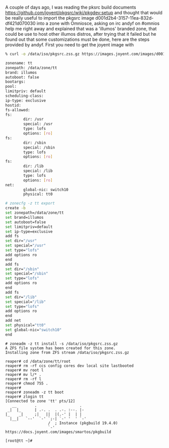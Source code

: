 A couple of days ago, I was reading the pksrc build documents
https://github.com/joyent/pkgsrc/wiki/pkgdev:setup and thought that
would be really useful to import the pkgsrc image
d001d2b4-3157-11ea-832d-df421d070030 into a zone with Omniosce, asking
on irc andyf on #omnios help me right away and explained that was a
'illumos' branded zone, that could be use to host other illumos distros,
after trying that  it failed but he found out that some customizations
must be done, here are the steps provided by andyf.  First you need to
get the joyent image with

```bash
% curl -o /data/iso/pkgsrc.zss.gz https://images.joyent.com/images/d001d2b4-3157-11ea-832d-df421d070030/file
```
```bash 
zonename: tt
zonepath: /data/zone/tt
brand: illumos
autoboot: false
bootargs:
pool:
limitpriv: default
scheduling-class:
ip-type: exclusive
hostid:
fs-allowed:
fs:
        dir: /usr
        special: /usr
        type: lofs
        options: [ro]
fs:
        dir: /sbin
        special: /sbin
        type: lofs
        options: [ro]
fs:
        dir: /lib
        special: /lib
        type: lofs
        options: [ro]
net:
        global-nic: switch10
        physical: tt0
```
```bash 
# zonecfg -z tt export
create -b
set zonepath=/data/zone/tt
set brand=illumos
set autoboot=false
set limitpriv=default
set ip-type=exclusive
add fs
set dir="/usr"
set special="/usr"
set type="lofs"
add options ro
end
add fs
set dir="/sbin"
set special="/sbin"
set type="lofs"
add options ro
end
add fs
set dir="/lib"
set special="/lib"
set type="lofs"
add options ro
end
add net
set physical="tt0"
set global-nic="switch10"
end
```
```
# zoneadm -z tt install -s /data/iso/pkgsrc.zss.gz
A ZFS file system has been created for this zone.
Installing zone from ZFS stream /data/iso/pkgsrc.zss.gz

reaper# cd /data/zone/tt/root
reaper# rm -rf ccs config cores dev local site lastbooted
reaper# mv root l
reaper# mv l/* .
reaper# rm -rf l
reaper# chmod 755 .
reaper#
reaper# zoneadm -z tt boot
reaper# zlogin tt
[Connected to zone 'tt' pts/12]
   __        .                   .
 _|  |_      | .-. .  . .-. :--. |-
|_    _|     ;|   ||  |(.-' |  | |
  |__|   `--'  `-' `;-| `-' '  ' `-'
                   /  ; Instance (pkgbuild 19.4.0)
                   `-'  https://docs.joyent.com/images/smartos/pkgbuild

[root@tt ~]#
```
